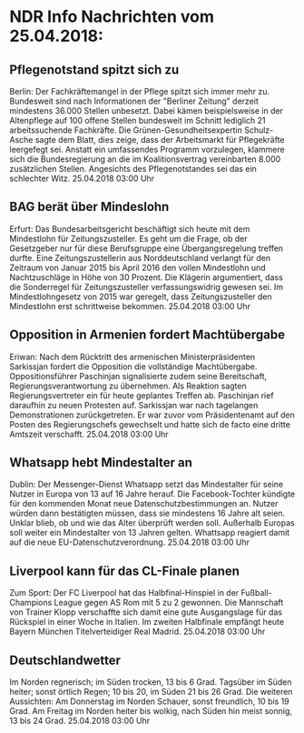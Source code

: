 # NDR Info Nachrichten vom 25.04.2018:


## Pflegenotstand spitzt sich zu
Berlin:         Der Fachkräftemangel in der Pflege spitzt sich immer mehr zu. Bundesweit sind nach Informationen der "Berliner Zeitung" derzeit mindestens 36.000 Stellen unbesetzt. Dabei kämen beispielsweise in der Altenpflege auf 100 offene Stellen bundesweit im Schnitt lediglich 21 arbeitssuchende Fachkräfte. Die Grünen-Gesundheitsexpertin Schulz-Asche sagte dem Blatt, dies zeige, dass der Arbeitsmarkt für Pflegekräfte leergefegt sei. Anstatt ein umfassendes Programm vorzulegen, klammere sich die Bundesregierung an die im Koalitionsvertrag vereinbarten 8.000 zusätzlichen Stellen. Angesichts des Pflegenotstandes sei das ein schlechter Witz. 25.04.2018 03:00 Uhr 

## BAG berät über Mindeslohn
Erfurt: Das Bundesarbeitsgericht beschäftigt sich heute mit dem Mindestlohn für Zeitungszusteller. Es geht um die Frage, ob der Gesetzgeber nur für diese Berufsgruppe eine Übergangsregelung treffen durfte. Eine Zeitungszustellerin aus Norddeutschland verlangt für den Zeitraum von Januar 2015 bis April 2016 den vollen Mindestlohn und Nachtzuschläge in Höhe von 30 Prozent. Die Klägerin argumentiert, dass die Sonderregel für Zeitungszusteller verfassungswidrig gewesen sei. Im Mindestlohngesetz von 2015 war geregelt, dass Zeitungszusteller den Mindestlohn erst schrittweise bekommen. 25.04.2018 03:00 Uhr 

## Opposition in Armenien fordert Machtübergabe
Eriwan: Nach dem Rücktritt des armenischen Ministerpräsidenten Sarkissjan fordert die Opposition die vollständige Machtübergabe. Oppositionsführer Paschinjan signalisierte zudem seine Bereitschaft, Regierungsverantwortung zu übernehmen. Als Reaktion sagten Regierungsvertreter ein für heute geplantes Treffen ab. Paschinjan rief daraufhin zu neuen Protesten auf. Sarkissjan war nach tagelangen Demonstrationen zurückgetreten. Er war zuvor vom Präsidentenamt auf den Posten des Regierungschefs gewechselt und hatte sich de facto eine dritte Amtszeit verschafft. 25.04.2018 03:00 Uhr 

## Whatsapp hebt Mindestalter an
Dublin: Der Messenger-Dienst Whatsapp setzt das Mindestalter für seine Nutzer in Europa von 13 auf 16 Jahre herauf. Die Facebook-Tochter kündigte für den kommenden Monat neue Datenschutzbestimmungen an. Nutzer würden dann bestätigten müssen, dass sie mindestens 16 Jahre alt seien. Unklar blieb, ob und wie das Alter überprüft werden soll. Außerhalb Europas soll weiter ein Mindestalter von 13 Jahren gelten. Whattsapp reagiert damit auf die neue EU-Datenschutzverordnung. 25.04.2018 03:00 Uhr 

## Liverpool kann für das CL-Finale planen
Zum Sport: Der FC Liverpool hat das Halbfinal-Hinspiel in der Fußball-Champions League gegen AS Rom mit 5 zu 2 gewonnen. Die Mannschaft von Trainer Klopp verschaffte sich damit eine gute Ausgangslage für das Rückspiel in einer Woche in Italien. Im zweiten Halbfinale empfängt heute Bayern München Titelverteidiger Real Madrid. 25.04.2018 03:00 Uhr 

## Deutschlandwetter
Im Norden regnerisch; im Süden trocken, 13 bis 6 Grad. Tagsüber im Süden heiter; sonst örtlich Regen; 10 bis 20, im Süden 21 bis 26 Grad. Die weiteren Aussichten: Am Donnerstag im Norden Schauer, sonst freundlich, 10 bis 19 Grad. Am Freitag im Norden heiter bis wolkig, nach Süden hin meist sonnig, 13 bis 24 Grad. 25.04.2018 03:00 Uhr 

